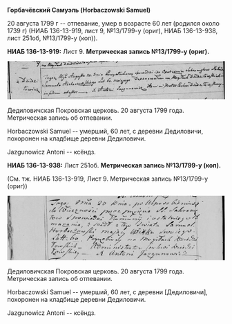 **Горбачёвский Самуэль (Horbaczowski Samuel)**

20 августа 1799 г -- отпевание, умер в возрасте 60 лет (родился около
1739 г) (НИАБ 136-13-919, лист 9, №13/1799-у (ориг), НИАБ 136-13-938,
лист 251об, №13/1799-у (коп)).

**НИАБ 136-13-919:** Лист 9. **Метрическая запись №13/1799-у (ориг).**

![](./media/21d2d619351fdfd132ec66605baa7945d3e62ed6.png)

Дедиловичская Покровская церковь. 20 августа 1799 года. Метрическая
запись об отпевании.

Horbaczowski Samuel -- умерший, 60 лет, с деревни Дедиловичи, похоронен
на кладбище деревни Дедиловичи.

Jazgunowicz Antoni -- ксёндз.

**НИАБ 136-13-938:** Лист 251об. **Метрическая запись №13/1799-у
(коп).**

(См. тж. НИАБ 136-13-919, Лист 9. Метрическая запись №13/1799-у (ориг))

![](./media/6d0b686af051c45f331f545d4d36987776a75de0.png)

Дедиловичская Покровская церковь. 20 августа 1799 года. Метрическая
запись об отпевании.

Horbaczоwski Samuel -- умерший, 60 лет, с деревни \[Дедиловичи\],
похоронен на кладбище деревни Дедиловичи.

Jazgunowicz Antoni -- ксёндз.
